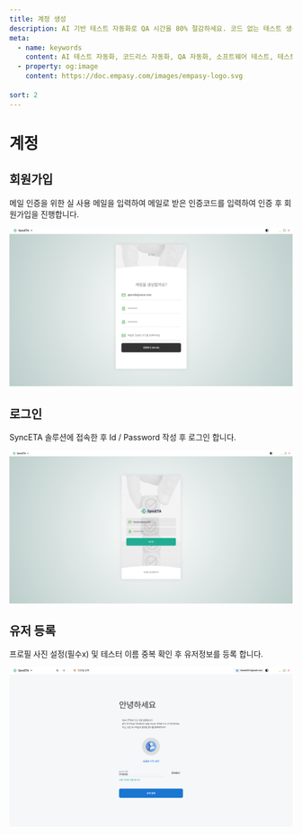```yaml
---
title: 계정 생성
description: AI 기반 테스트 자동화로 QA 시간을 80% 절감하세요. 코드 없는 테스트 생성, 자연어 시나리오 작성, 다양한 플랫폼 지원으로 QA의 새로운 기준을 제시합니다.
meta:
  - name: keywords
    content: AI 테스트 자동화, 코드리스 자동화, QA 자동화, 소프트웨어 테스트, 테스트 시나리오 생성, 코드리스 테스트, 자연어 테스트, 테스트 자동화 도구, 테스트 자동화 플랫폼, 테스트 효율화, Playwright , Selenium , QAOps, TestOps, Shift-Left 테스트, Shift‑Right 테스트
  - property: og:image
    content: https://doc.empasy.com/images/empasy-logo.svg

sort: 2
---
```


# 계정

## 회원가입

메일 인증을 위한 실 사용 메일을 입력하여 메일로 받은 인증코드를 입력하여 인증 후 회원가입을 진행합니다.

![image](./image/account.png)

## 로그인

SyncETA 솔루션에 접속한 후 Id / Password 작성 후 로그인 합니다.

![image](./image/login.png)

## 유저 등록

프로필 사진 설정(필수x) 및 테스터 이름 중복 확인 후 유저정보를 등록 합니다.

![image](./image/addUser.png)
